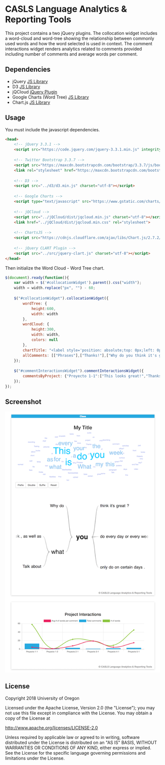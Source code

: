 CASLS Language Analytics & Reporting Tools
========================
This project contains a two jQuery plugins.  The collocation widget includes a word-cloud and word-tree showing the relationship between commonly used words and how the word selected is used in context.  The comment interactions widget renders analytics related to comments provided including number of comments and average words per comment.

## Dependencies
* jQuery [JS Library](https://jquery.com)
* D3 [JS Library](https://github.com/d3/d3)
* jQCloud [jQuery Plugin](https://github.com/mistic100/jQCloud)
* Google Charts (Word Tree) [JS Library](https://developers.google.com/chart/interactive/docs/gallery/wordtree)
* Chart.js [JS Library](https://github.com/chartjs/Chart.js)

## Usage
You must include the javascript dependencies.
```html
<head>
	<!-- jQuery 3.3.1 -->
	<script src="https://code.jquery.com/jquery-3.3.1.min.js" integrity="sha256-FgpCb/KJQlLNfOu91ta32o/NMZxltwRo8QtmkMRdAu8=" crossorigin="anonymous"></script>

	<!-- Twitter Bootstrap 3.3.7 -->
	<script src="https://maxcdn.bootstrapcdn.com/bootstrap/3.3.7/js/bootstrap.min.js" integrity="sha384-Tc5IQib027qvyjSMfHjOMaLkfuWVxZxUPnCJA7l2mCWNIpG9mGCD8wGNIcPD7Txa" crossorigin="anonymous"></script>
	<link rel="stylesheet" href="https://maxcdn.bootstrapcdn.com/bootstrap/3.3.7/css/bootstrap.min.css" integrity="sha384-BVYiiSIFeK1dGmJRAkycuHAHRg32OmUcww7on3RYdg4Va+PmSTsz/K68vbdEjh4u" crossorigin="anonymous">
	
	<!-- D3 -->
	<script src="../d3/d3.min.js" charset="utf-8"></script>
	
	<!-- Google Charts -->
	<script type="text/javascript" src="https://www.gstatic.com/charts/loader.js"></script>
	
	<!-- jQCloud -->
	<script src="../jQCloud/dist/jqcloud.min.js" charset="utf-8"></script>
	<link href="../jQCloud/dist/jqcloud.min.css" rel="stylesheet">
	
	<!-- ChartsJS -->
	<script src="https://cdnjs.cloudflare.com/ajax/libs/Chart.js/2.7.2/Chart.bundle.min.js"></script>
	
	<!-- jQuery CLART Plugin -->
	<script src="../src/jquery-clart.js" charset="utf-8"></script>
</head>
```

Then initialize the Word Cloud - Word Tree chart.
```javascript
$(document).ready(function(){
	var width = $('#collocationWidget').parent().css("width");
	width = width.replace("px", "") - 60;
	
	$("#collocationWidget").collocationWidget({
		wordTree: {
			height:600,
			width: width
		},
		wordCloud: {
			height:300,
			width: width,
			colors: null
		},
		chartTitle: "<label style='position: absolute;top: 0px;left: 0px;background-color: #26A9E0;color: white;width: 100%;padding: 0px;margin-bottom: 0px;text-align:center;'>Class</label><h2 style='text-align:center;'>My Title</h2>",
		allComments: [["Phrases"],["Thanks!"],["Why do you think it's great? I'm curious."],["fdsafdsafdsa"],["fewrewqrfads"],["What no pictures in your office?\u00a0 Ask the boss for a few bucks for posters ;)"],["This is my test comment."],["This project is great."],["Write a short paragraph describing some of your activities this week. Talk about what you do every day or every week, as well as what you only do on certain days.\u00a0"],["Testing file upload from front end.Test PDF\r\n\r\n\u00a0"],["Est\u00e1s muy ocupado, Roberto.\u00a0"],["This is very cool"],["fdsafdsa"],["What can I say?\u00a0 It looks like my face broke the video but this audio recording worked just fine.\u00a0"]],
	});
	
	$("#commentInteractionsWidget").commentInteractionsWidget({
		commentsByProject: {"Proyecto 1-1":["This looks great!","Thanks!","Why do you think it's great? I'm curious.","fdsafdsafdsa","","fsadfdsafdsa","fdsafdsafsda","fdsafdsafsdafdsafdsa","Est\u00e1s muy ocupado, Roberto.\u00a0","This is very cool","fdsafdsa","fdsafdsa","Write a short paragraph describing some of your activities this week. Talk about what you do every day or every week, as well as what you only do on certain days.\u00a0"],"Proyecto 1-2":["fewrewqrfads"],"Proyecto 2-1":["What no pictures in your office?\u00a0 Ask the boss for a few bucks for posters ;)","testing a editted commentfdsafdas","fdsafdsa fdfadsfa fdsafdsa"],"Proyecto 3-1":["What can I say?\u00a0 It looks like my face broke the video but this audio recording worked just fine.\u00a0"],"Proyecto 4-1":["This is my test comment.","This project is great."],"Proyecto 5-1":["Write a short paragraph describing some of your activities this week. Talk about what you do every day or every week, as well as what you only do on certain days.\u00a0","Testing file upload from front end.Test PDF\r\n\r\n\u00a0","Testing file upload from front end.Test PDF\r\n\r\n\u00a0"]}
	});
});
```

## Screenshot
![Image of Tools](screenshots/jQuery_Plugin_Example_2018-6-18.png)

## License
Copyright 2018 University of Oregon

Licensed under the Apache License, Version 2.0 (the "License");
you may not use this file except in compliance with the License.
You may obtain a copy of the License at

   http://www.apache.org/licenses/LICENSE-2.0

Unless required by applicable law or agreed to in writing, software
distributed under the License is distributed on an "AS IS" BASIS,
WITHOUT WARRANTIES OR CONDITIONS OF ANY KIND, either express or implied.
See the License for the specific language governing permissions and
limitations under the License.
